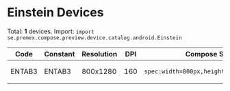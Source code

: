 # Einstein Devices

Total: **1** devices. Import: `import se.premex.compose.preview.device.catalog.android.Einstein`

| Code | Constant | Resolution | DPI | Compose Spec | Preview Usage |
|------|----------|------------|-----|-------------|---------------|
| ENTAB3 | ENTAB3 | 800x1280 | 160 | `spec:width=800px,height=1280px,dpi=160` | `@Preview(device = Einstein.ENTAB3)` |

<!-- Generated automatically. Do not edit manually. -->
